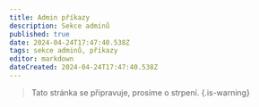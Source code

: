 ```yaml
---
title: Admin příkazy
description: Sekce adminů
published: true
date: 2024-04-24T17:47:40.538Z
tags: sekce adminů, příkazy
editor: markdown
dateCreated: 2024-04-24T17:47:40.538Z
---
```


> Tato stránka se připravuje, prosíme o strpení.
{.is-warning}
